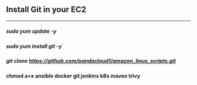 ## Install Git in your EC2
---
##### sudo yum update -y
##### sudo yum install git -y
##### git clone [<current-url>](https://github.com/pandacloud1/amazon_linux_scripts.git)https://github.com/pandacloud1/amazon_linux_scripts.git
#### chmod a+x ansible docker git jenkins k8s maven trivy
